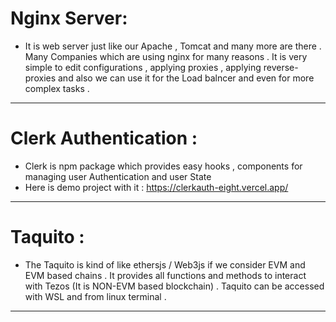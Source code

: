 # Nginx Server: 
- It is web server just like our Apache , Tomcat and many more are there . Many Companies which are using nginx for many reasons . It is very simple to edit configurations , applying proxies , applying reverse-proxies and also we can use it for the Load balncer and even for more complex tasks . 

--------------

# Clerk Authentication : 
- Clerk is npm package which provides easy hooks , components for managing user Authentication and user State
- Here is demo project with it : https://clerkauth-eight.vercel.app/

---------------

# Taquito : 
- The Taquito is kind of like ethersjs / Web3js  if we consider EVM and EVM based chains . It provides all functions and methods to interact with Tezos (It is NON-EVM based blockchain) . Taquito can be accessed with WSL and from linux terminal .  

---------------
